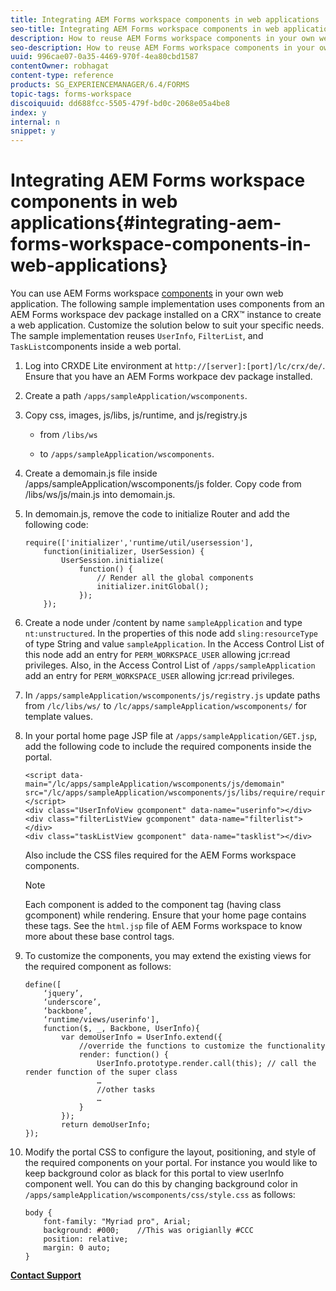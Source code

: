 ```yaml
---
title: Integrating AEM Forms workspace components in web applications
seo-title: Integrating AEM Forms workspace components in web applications
description: How to reuse AEM Forms workspace components in your own webapps to leverage functionality and provide tight integration.
seo-description: How to reuse AEM Forms workspace components in your own webapps to leverage functionality and provide tight integration.
uuid: 996cae07-0a35-4469-970f-4ea80cbd1587
contentOwner: robhagat
content-type: reference
products: SG_EXPERIENCEMANAGER/6.4/FORMS
topic-tags: forms-workspace
discoiquuid: dd688fcc-5505-479f-bd0c-2068e05a4be8
index: y
internal: n
snippet: y
---
```


# Integrating AEM Forms workspace components in web applications{#integrating-aem-forms-workspace-components-in-web-applications}

You can use AEM Forms workspace [components](../../forms/using/description-reusable-components.md) in your own web application. The following sample implementation uses components from an AEM Forms workspace dev package installed on a CRX™ instance to create a web application. Customize the solution below to suit your specific needs. The sample implementation reuses `UserInfo`, `FilterList`, and `TaskList`components inside a web portal.

1. Log into CRXDE Lite environment at `http://[server]:[port]/lc/crx/de/`. Ensure that you have an AEM Forms workpace dev package installed.
1. Create a path `/apps/sampleApplication/wscomponents`.
1. Copy css, images, js/libs, js/runtime, and js/registry.js

    * from `/libs/ws`  
    
    * to `/apps/sampleApplication/wscomponents`.

1. Create a demomain.js file inside /apps/sampleApplication/wscomponents/js folder. Copy code from /libs/ws/js/main.js into demomain.js.
1. In demomain.js, remove the code to initialize Router and add the following code:

   ```
   require(['initializer','runtime/util/usersession'], 
       function(initializer, UserSession) { 
           UserSession.initialize( 
               function() { 
                   // Render all the global components
                   initializer.initGlobal();  
               }); 
       });
   ```

1. Create a node under /content by name `sampleApplication` and type `nt:unstructured`. In the properties of this node add `sling:resourceType` of type String and value `sampleApplication`. In the Access Control List of this node add an entry for `PERM_WORKSPACE_USER` allowing jcr:read privileges. Also, in the Access Control List of `/apps/sampleApplication` add an entry for `PERM_WORKSPACE_USER` allowing jcr:read privileges.
1. In `/apps/sampleApplication/wscomponents/js/registry.js` update paths from `/lc/libs/ws/` to `/lc/apps/sampleApplication/wscomponents/` for template values.
1. In your portal home page JSP file at `/apps/sampleApplication/GET.jsp`, add the following code to include the required components inside the portal.

   ```as3
   <script data-main="/lc/apps/sampleApplication/wscomponents/js/demomain" src="/lc/apps/sampleApplication/wscomponents/js/libs/require/require.js"></script>
   <div class="UserInfoView gcomponent" data-name="userinfo"></div> 
   <div class="filterListView gcomponent" data-name="filterlist"></div> 
   <div class="taskListView gcomponent" data-name="tasklist"></div> 
   
   ```

   Also include the CSS files required for the AEM Forms workspace components.

   >[!NOTE]
   >
   >Each component is added to the component tag (having class gcomponent) while rendering. Ensure that your home page contains these tags. See the `html.jsp` file of AEM Forms workspace to know more about these base control tags.

1. To customize the components, you may extend the existing views for the required component as follows:

   ```as3
   define([ 
       ‘jquery’, 
       ‘underscore’, 
       ‘backbone’, 
       ‘runtime/views/userinfo'],
       function($, _, Backbone, UserInfo){ 
           var demoUserInfo = UserInfo.extend({ 
               //override the functions to customize the functionality 
               render: function() { 
                   UserInfo.prototype.render.call(this); // call the render function of the super class 
                   … 
                   //other tasks 
                   … 
               } 
           }); 
           return demoUserInfo; 
   });
   ```

1. Modify the portal CSS to configure the layout, positioning, and style of the required components on your portal. For instance you would like to keep background color as black for this portal to view userInfo component well. You can do this by changing background color in `/apps/sampleApplication/wscomponents/css/style.css` as follows:

   ```as3
   body {
       font-family: "Myriad pro", Arial;
       background: #000;    //This was origianlly #CCC    
       position: relative;
       margin: 0 auto;
   }
   ```

[**Contact Support**](https://www.adobe.com/account/sign-in.supportportal.html)
